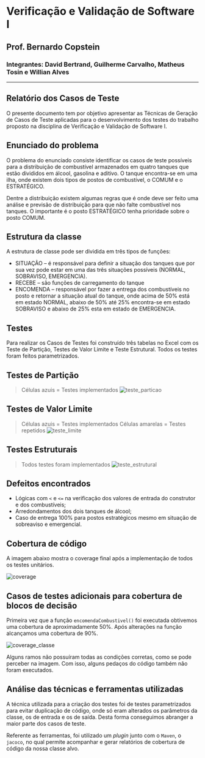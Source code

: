 # Verificação e Validação de Software I

## Prof. Bernardo Copstein

### Integrantes: David Bertrand, Guilherme Carvalho, Matheus Tosin e Willian Alves

---

## Relatório dos Casos de Teste

O presente documento tem por objetivo apresentar as Técnicas de Geração de Casos de Teste aplicadas para o desenvolvimento dos testes do trabalho proposto na disciplina de Verificação e Validação de Software I.

## Enunciado do problema

O problema do enunciado consiste identificar os casos de teste possíveis para a distribuição de combustível armazenados em quatro tanques que estão divididos em álcool, gasolina e aditivo. O tanque encontra-se em uma ilha, onde existem dois tipos de postos de combustível, o COMUM e o ESTRATÉGICO.

Dentre a distribuição existem algumas regras que é onde deve ser feito uma análise e previsão de distribuição para que não falte combustível nos tanques. O importante é o posto ESTRATÉGICO tenha prioridade sobre o posto COMUM.

## Estrutura da classe

A estrutura de classe pode ser dividida em três tipos de funções:

- SITUAÇÃO – é responsável para definir a situação dos tanques que por sua vez pode estar em uma das três situações possíveis (NORMAL, SOBRAVISO, EMERGENCIA).
- RECEBE – são funções de carregamento do tanque
- ENCOMENDA – responsável por fazer a entrega dos combustíveis no posto e retornar a situação atual do tanque, onde acima de 50% está em estado NORMAL, abaixo de 50% até 25% encontra-se em estado SOBRAVISO e abaixo de 25% esta em estado de EMERGENCIA.

## Testes

Para realizar os Casos de Testes foi construído três tabelas no Excel com os Teste de Partição, Testes de Valor Limite e Teste Estrutural. Todos os testes foram feitos parametrizados.

## Testes de Partição

> Células azuis = Testes implementados
![teste_particao](img/teste_particao.png)

## Testes de Valor Limite

> Células azuis = Testes implementados
> Células amarelas = Testes repetidos
![teste_limite](img/teste_limite.png)

## Testes Estruturais

> Todos testes foram implementados
![teste_estrutural](img/teste_estrutural.png)

## Defeitos encontrados

- Lógicas com `<` e `<=` na verificação dos valores de entrada do construtor e dos combustíveis;
- Arredondamentos dos dois tanques de álcool;
- Caso de entrega 100% para postos estratégicos mesmo em situação de sobreaviso e emergencial.

## Cobertura de código

A imagem abaixo mostra o coverage final após a implementação de todos os testes unitários.

![coverage](img/coverage.png)

## Casos de testes adicionais para cobertura de blocos de decisão

Primeira vez que a função `encomendaCombustivel()` foi executada obtivemos uma cobertura de aproximadamente 50%. Após alterações na função alcançamos uma cobertura de 90%.

![coverage_classe](img/coverage_classe.png)

Alguns ramos não possuíram todas as condições corretas, como se pode perceber na imagem. Com isso, alguns pedaços do código também não foram executados.

## Análise das técnicas e ferramentas utilizadas

A técnica utilizada para a criação dos testes foi de testes parametrizados para evitar duplicação de código, onde só eram alterados os parâmetros da classe, os de entrada e os de saída. Desta forma conseguimos abranger a maior parte dos casos de teste.

Referente as ferramentas, foi utilizado um *plugin* junto com o `Maven`, o `jacoco`, no qual permite acompanhar e gerar relatórios de cobertura de código da nossa classe alvo.
